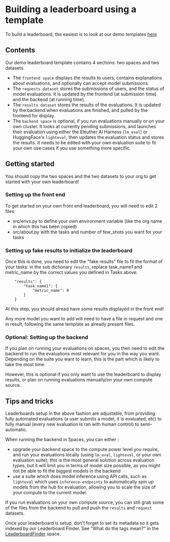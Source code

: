 # Building a leaderboard using a template

To build a leaderboard, the easiest is to look at our demo templates [here](https://huggingface.co/demo-leaderboard-backend)

## Contents

Our demo leaderboard template contains 4 sections: two spaces and two datasets.

- The `frontend space` displays the results to users, contains explanations about evaluations, and optionally can accept model submissions. 
- The `requests dataset` stores the submissions of users, and the status of model evaluations. It is updated by the frontend (at submission time) and the backend (at running time).
- The `results dataset` stores the results of the evaluations. It is updated by the backend when evaluations are finished, and pulled by the frontend for display.
- The `backend space` is optional, if you run evaluations manually or on your own cluster. It looks at currently pending submissions, and launches their evaluation using either the Eleuther AI Harness (`lm_eval`) or HuggingFace's `lighteval`, then updates the evaluation status and stores the results. It needs to be edited with your own evaluation suite to fit your own use cases if you use something more specific.

## Getting started

You should copy the two spaces and the two datasets to your org to get started with your own leaderboard!

### Setting up the front end

To get started on your own front end leaderboard, you will need to edit 2 files:
- src/envs.py to define your own environment variable (like the org name in which this has been copied)
- src/about.py with the tasks and number of few_shots you want for your tasks

### Setting up fake results to initialize the leaderboard

Once this is done, you need to edit the "fake results" file to fit the format of your tasks: in the sub dictionary `results`, replace task_name1 and metric_name by the correct values you defined in Tasks above.
```
    "results": {
        "task_name1": {
            "metric_name": 0
        }
    }
```

At this step, you should alread have some results displayed in the front end!

Any more model you want to add will need to have a file in request and one in result, following the same template as already present files.

### Optional: Setting up the backend

If you plan on running your evaluations on spaces, you then need to edit the backend to run the evaluations most relevant for you in the way you want. 
Depending on the suite you want to learn, this is the part which is likely to take the most time.

However, this is optional if you only want to use the leaderboard to display results, or plan on running evaluations manually/on your own compute source.

## Tips and tricks

Leaderboards setup in the above fashion are adjustable, from providing fully automated evaluations (a user submits a model, it is evaluated, etc) to fully manual (every new evaluation is ran with human control) to semi-automatic. 

When running the backend in Spaces, you can either :
- upgrade your backend space to the compute power level you require, and run your evaluations locally (using `lm_eval`, `lighteval`, or your own evaluation suite); this is the most general solution across evaluation types, but it will limit you in terms of model size possible, as you might not be able to fit the biggest models in the backend
- use a suite which does model inference using API calls, such as `lighteval` which uses `inference-endpoints` to automatically spin up models from the hub for evaluation, allowing you to scale the size of your compute to the current model.

If you run evaluations on your own compute source, you can still grab some of the files from the backend to pull and push the `results` and `request` datasets.

Once your leaderboard is setup, don't forget to set its metadata so it gets indexed by our Leaderboard Finder. See "What do the tags mean?" in the [LeaderboardFinder](https://huggingface.co/spaces/leaderboards/LeaderboardFinder) space.